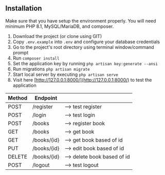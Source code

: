 ## Installation 
Make sure that you have setup the environment properly. You will need minimum PHP 8.1, MySQL/MariaDB, and composer.

1. Download the project (or clone using GIT)
2. Copy `.env.example` into `.env` and configure your database credentials
3. Go to the project's root directory using terminal window/command prompt
4. Run `composer install`
5. Set the application key by running `php artisan key:generate --ansi`
6. Run migrations `php artisan migrate`
7. Start local server by executing `php artisan serve`
8. Visit here [http://127.0.0.1:8000/](http://127.0.0.1:8000/) to test the application

|Method	  |    Endpoint    |                  |
|---------|----------------|--------------------|
|POST	   | /register |  --> test register |
|POST	    |/login    |  --> test login |
|POST	    |/books     | --> register book |
|GET	    |/books   |    --> get book |
|GET         |/books/{id}  |--> get book based of id  |
|PUT         |/books/{id}  |--> edit book based of id |
|DELETE      |/books/{id}  |--> delete book based of id |
|POST	    |/logout| --> test logout|
